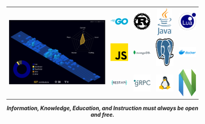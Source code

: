 <table>
  <tr>
    <td colspan="4" rowspan="3" align="center">
    	 <img src="./profile-3d-contrib/profile-night-view.svg" alt="lavantien profile's gitblock" title="lavantien profile's gitblock" width="400"/>
    </td>
    <td align="center"><img src="./assets/logo-go.png" alt="go" title="go" width="72" /></td>
    <td align="center"><img src="./assets/logo-rust.png" alt="rust" title="rust" width="72" /></td>
    <td align="center"><img src="./assets/logo-java.png" alt="java" title="java" height="72" /></td>
    <td align="center"><img src="./assets/logo-lua.png" alt="lua" title="lua" width="72" /></td>
  </tr>
  <tr>
    <td align="center"><img src="./assets/logo-js.png" alt="js" title="js" width="72" /></td>
    <td align="center"><img src="./assets/logo-mongo.png" alt="mongo" title="mongo" width="72" /></td>
    <td align="center"><img src="./assets/logo-postgres.png" alt="postgres" title="postgres" height="72" /></td>
    <td align="center"><img src="./assets/logo-docker.png" alt="docker" title="docker" width="72" /></td>
  </tr>
  <tr>
    <td align="center"><img src="./assets/logo-rest.png" alt="rest" title="rest" width="72" /></td>
    <td align="center"><img src="./assets/logo-grpc.png" alt="grpc" title="grpc" width="72" /></td>
    <td align="center"><img src="./assets/logo-linux.png" alt="linux" title="linux" width="72" /></td>
    <td align="center"><img src="./assets/logo-neovim.png" alt="neovim" title="neovim" height="72" /></td>
  </tr>
</table>

<div align="center">
  <span><b><i>Information, Knowledge, Education, and Instruction must always be open and free.</i></b></span>
</div>
